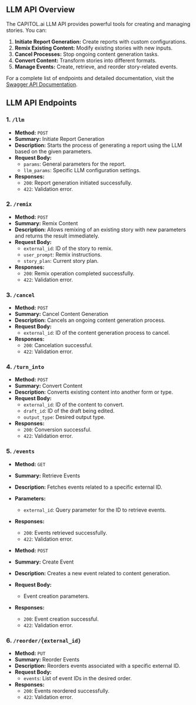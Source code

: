 ## LLM API Overview

The CAPITOL.ai LLM API provides powerful tools for creating and managing stories. You can:

1. **Initiate Report Generation:** Create reports with custom configurations.
2. **Remix Existing Content:** Modify existing stories with new inputs.
3. **Cancel Processes:** Stop ongoing content generation tasks.
4. **Convert Content:** Transform stories into different formats.
5. **Manage Events:** Create, retrieve, and reorder story-related events.

For a complete list of endpoints and detailed documentation, visit the [Swagger API Documentation](http://acc8d77969e5b4abe95601e23fa5e6b0-1147549537.us-east-1.elb.amazonaws.com/docs).


## LLM API Endpoints

### 1. `/llm`

- **Method:** `POST`
- **Summary:** Initiate Report Generation
- **Description:** Starts the process of generating a report using the LLM based on the given parameters.
- **Request Body:**
  - `params`: General parameters for the report.
  - `llm_params`: Specific LLM configuration settings.
- **Responses:**
  - `200`: Report generation initiated successfully.
  - `422`: Validation error.

### 2. `/remix`

- **Method:** `POST`
- **Summary:** Remix Content
- **Description:** Allows remixing of an existing story with new parameters and returns the result immediately.
- **Request Body:**
  - `external_id`: ID of the story to remix.
  - `user_prompt`: Remix instructions.
  - `story_plan`: Current story plan.
- **Responses:**
  - `200`: Remix operation completed successfully.
  - `422`: Validation error.

### 3. `/cancel`

- **Method:** `POST`
- **Summary:** Cancel Content Generation
- **Description:** Cancels an ongoing content generation process.
- **Request Body:**
  - `external_id`: ID of the content generation process to cancel.
- **Responses:**
  - `200`: Cancelation successful.
  - `422`: Validation error.

### 4. `/turn_into`

- **Method:** `POST`
- **Summary:** Convert Content
- **Description:** Converts existing content into another form or type.
- **Request Body:**
  - `external_id`: ID of the content to convert.
  - `draft_id`: ID of the draft being edited.
  - `output_type`: Desired output type.
- **Responses:**
  - `200`: Conversion successful.
  - `422`: Validation error.

### 5. `/events`

- **Method:** `GET`
- **Summary:** Retrieve Events
- **Description:** Fetches events related to a specific external ID.
- **Parameters:**
  - `external_id`: Query parameter for the ID to retrieve events.
- **Responses:**
  - `200`: Events retrieved successfully.
  - `422`: Validation error.

- **Method:** `POST`
- **Summary:** Create Event
- **Description:** Creates a new event related to content generation.
- **Request Body:** 
  - Event creation parameters.
- **Responses:**
  - `200`: Event creation successful.
  - `422`: Validation error.

### 6. `/reorder/{external_id}`

- **Method:** `PUT`
- **Summary:** Reorder Events
- **Description:** Reorders events associated with a specific external ID.
- **Request Body:**
  - `events`: List of event IDs in the desired order.
- **Responses:**
  - `200`: Events reordered successfully.
  - `422`: Validation error.
